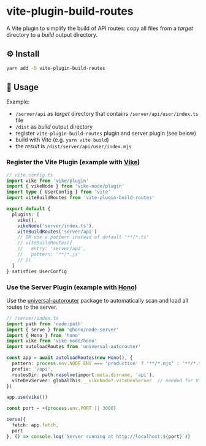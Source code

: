 # vite-plugin-build-routes

A Vite plugin to simplify the build of API routes: copy all files from a _target_ directory to a _build_ output directory.

## ⚙️ Install
```sh
yarn add -D vite-plugin-build-routes
```

## 📖 Usage

Example:
- `/server/api` as _target_ directory that contains `/server/api/user/index.ts` file
- `/dist` as _build_ output directory
- register `vite-plugin-build-routes` plugin and server plugin (see below)
- build with Vite (e.g. `yarn vite build`)
- the _result_ is `/dist/server/api/user/index.mjs`

### Register the Vite Plugin (example with [Vike](https://vike.dev))
```ts
// vite.config.ts
import vike from 'vike/plugin'
import { vikeNode } from 'vike-node/plugin'
import type { UserConfig } from 'vite'
import viteBuildRoutes from 'vite-plugin-build-routes'

export default {
  plugins: [
    vike(),
    vikeNode('server/index.ts'),
    viteBuildRoutes('server/api')
    // OR use a pattern instead of default '**/*.ts'
    // viteBuildRoutes({
    //   entry: 'server/api',
    //   pattern: '**/*.js'
    // })
  ]
} satisfies UserConfig
```

### Use the Server Plugin (example with [Hono](https://hono.dev))

Use the [universal-autorouter](https://github.com/node-ecosystem/universal-autorouter) package to automatically scan and load all routes to the server.

```ts
// /server/index.ts
import path from 'node:path'
import { serve } from '@hono/node-server'
import { Hono } from 'hono'
import vike from 'vike-node/hono'
import autoloadRoutes from 'universal-autorouter'

const app = await autoloadRoutes(new Hono(), {
  pattern: process.env.NODE_ENV === 'production' ? '**/*.mjs' : '**/*.ts',
  prefix: '/api',
  routesDir: path.resolve(import.meta.dirname, 'api'),
  viteDevServer: globalThis.__vikeNode?.viteDevServer  // needed for Vite's HMR
})

app.use(vike())

const port = +(process.env.PORT || 3000)

serve({
  fetch: app.fetch,
  port
}, () => console.log(`Server running at http://localhost:${port}`))
```
